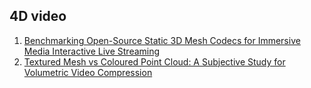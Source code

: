 ## 4D video

1. [Benchmarking Open-Source Static 3D Mesh
Codecs for Immersive Media Interactive Live
Streaming](http://vcl.iti.gr/vclNew/wp-content/uploads/2019/02/benchmarking_open_source_static.pdf)
2. [Textured Mesh vs Coloured Point Cloud: A Subjective Study for Volumetric Video Compression](https://ieeexplore.ieee.org/document/9123137)
